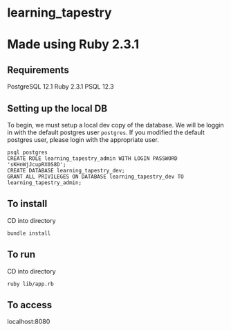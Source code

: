 # learning_tapestry

# Made using Ruby 2.3.1

## Requirements

PostgreSQL 12.1
Ruby 2.3.1
PSQL 12.3

## Setting up the local DB
To begin, we must setup a local dev copy of the database. We will be loggin in with the default postgres user `postgres`. If you modified the default postgres user, please login with the appropriate user.

```
psql postgres
CREATE ROLE learning_tapestry_admin WITH LOGIN PASSWORD 'sKHnWjJcupRX0S8D';
CREATE DATABASE learning_tapestry_dev;
GRANT ALL PRIVILEGES ON DATABASE learning_tapestry_dev TO learning_tapestry_admin;
```

## To install
CD into directory
```
bundle install
```

## To run
CD into directory
```
ruby lib/app.rb
```

## To access
localhost:8080
